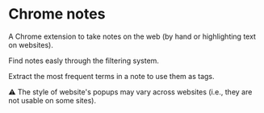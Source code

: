 # Chrome notes
A Chrome extension to take notes on the web (by hand or highlighting text on websites).

Find notes easly through the filtering system.

Extract the most frequent terms in a note to use them as tags.

⚠️ The style of website's popups may vary across websites (i.e., they are not usable on some sites).
